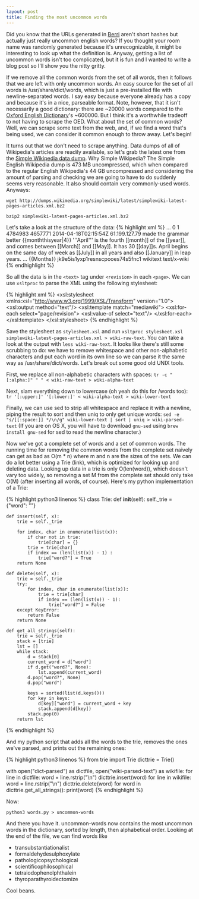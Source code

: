 ```yaml
---
layout: post
title: Finding the most uncommon words
---
```

Did you know that the URLs generated in [Berri](http://berri.io/) aren't
short hashes but actually just really uncommon english words? If you
thought your room name was randomly generated because it's
unrecognizable, it might be interesting to look up what the
definition is. Anyway, getting a list of uncommon words isn't
too complicated, but it is fun and I wanted to write a blog post
so I'll show you the nitty gritty.

If we remove all the common words from the set of all words,
then it follows that we are left with only uncommon words.
An easy source for the set of all words is /usr/share/dict/words,
which is just a pre-installed file with newline-separated words.
I say easy because everyone already has a copy and because it's
in a nice, parseable format. Note, however, that it isn't
necessarily a good dictionary: there are ~20000 words compared
to the [Oxford English Dictionary](http://www.oed.com/)'s  ~600000. But I think
it's a worthwhile tradeoff to not having to scrape the OED.
What about the set of common words? Well, we can scrape some
text from the web, and, if we find a word that's being used,
we can consider it common enough to throw away. Let's begin!

It turns out that we don't need to scrape anything. Data dumps
of all of Wikipedia's articles are readily available, so let's
grab the latest one from the [Simple Wikipedia data dump](http://dumps.wikimedia.org/simplewiki/latest/). Why
Simple Wikipedia? The Simple English Wikipedia dump is 473 MB
uncompressed, which when compared to the regular English
Wikipedia's 44 GB uncompressed and considering the amount of
parsing and checking we are going to have to do suddenly seems
very reasonable. It also should contain very commonly-used words. Anyways:

`wget http://dumps.wikimedia.org/simplewiki/latest/simplewiki-latest-pages-articles.xml.bz2`

`bzip2 simplewiki-latest-pages-articles.xml.bz2`

Let's take a look at the structure of the data:
{% highlight xml %}
<mediawiki xmlns="http://www.mediawiki.org/xml/export-0.9/" xmlns:xsi="http://www.w3.org/2001/XMLSchema-instance" xsi:schemaLocation="http://www.mediawiki.org/xml/export-0.9/ http://www.mediawiki.org/xml/export-0.9.xsd" version="0.9" xml:lang="en">
  <siteinfo>
    ...
  </siteinfo>
    <page>
    <title>April</title>
    <ns>0</ns>
    <id>1</id>
    <revision>
      <id>4784983</id>
      <parentid>4657771</parentid>
      <timestamp>2014-04-18T02:15:54Z</timestamp>
      <contributor>
        <ip>61.199.127.79</ip>
      </contributor>
      <comment>made the grammar better</comment>
      <text xml:space="preserve">{{monththisyear|4}}
'''April''' is the fourth [[month]] of the [[year]], and comes between [[March]] and [[May]]. It has 30 [[day]]s. April begins on the same day of week as [[July]] in all years and also [[January]] in leap years.
...
{{Months}}</text>
      <sha1>jk9e5is1yxp1resnscpooes74s5fnc1</sha1>
      <model>wikitext</model>
      <format>text/x-wiki</format>
    </revision>
  </page>
{% endhighlight %}

So all the data is in the `<text>` tag under `<revision>` in each
`<page>`. We can use `xsltproc` to parse the XML using the following stylesheet:

{% highlight xml %}
<xsl:stylesheet xmlns:xsl="http://www.w3.org/1999/XSL/Transform" version="1.0">
  <xsl:output method="text"/>
  <xsl:template match="mediawiki">
    <xsl:for-each select="page/revision">
      <xsl:value-of select="text"/>
    </xsl:for-each>
  </xsl:template>
</xsl:stylesheet>
{% endhighlight %}

Save the stylesheet as `stylesheet.xsl` and run
`xsltproc stylesheet.xsl simplewiki-latest-pages-articles.xml > wiki-raw-text`.
You can take a look at the output with `less wiki-raw-text`. It looks like
there's still some scrubbing to do: we have to remove whitespace and other
non-alphabetic characters and put each word in its own line so we can parse
it the same way as /usr/share/dict/words. Let's break out some good old UNIX tools.

First, we replace all non-alphabetic characters with spaces: 
`tr -c "[:alpha:]" " " < wiki-raw-text > wiki-alpha-text`

Next, slam everything down to lowercase (oh yeah do this for /words too): 
`tr '[:upper:]' '[:lower:]' < wiki-alpha-text > wiki-lower-text`

Finally, we can use sed to strip all whitespace and replace it with a newline,
piping the result to sort and then uniq to only get unique words: 
`sed -e "s/[[:space:]] */\n/g" wiki-lower-text | sort | uniq > wiki-parsed-text`
(If you are on OS X, you will have to download `gnu-sed` using `brew install
gnu-sed` for sed to read the newline character.)

Now we've got a complete set of words and a set of common words. The running
time for removing the common words from the complete set naively can get as
bad as O(m * n) where m and n are the sizes of the sets. We can do a lot
better using a Trie (link), which is optimized for looking up and deleting
data. Looking up data in a trie is only O(len(word)), which doesn't vary
too widely, so removing a set M from the complete set should only take O(M)
(after inserting all words, of course). Here's my python implementation of a Trie:

{% highlight python3 linenos %}
class Trie:
    def __init__(self):
        self._trie = {"word": ""}

    def insert(self, x):
        trie = self._trie

        for index, char in enumerate(list(x)):
            if char not in trie:
                trie[char] = {}
            trie = trie[char]
            if index == (len(list(x)) - 1) :
                trie["word?"] = True
        return None

    def delete(self, x):
        trie = self._trie
        try:
            for index, char in enumerate(list(x)):
                trie = trie[char]
                if index == (len(list(x)) - 1):
                    trie["word?"] = False
        except KeyError:
            return False
        return None

    def get_all_strings(self):
        trie = self._trie
        stack = [trie]
        lst = []
        while stack:
            d = stack[0]
            current_word = d["word"]
            if d.get("word?", None):
                lst.append(current_word)
            d.pop("word?", None)
            d.pop("word")

            keys = sorted(list(d.keys()))
            for key in keys:
                d[key]["word"] = current_word + key
                stack.append(d[key])
            stack.pop(0)
        return lst
{% endhighlight %}

And my python script that adds all the words to the trie, removes the
ones we've parsed, and prints out the remaining ones:

{% highlight python3 linenos %}
from trie import Trie
dicttrie = Trie()

with open("dict-parsed") as dictfile, open("wiki-parsed-text") as wikifile:
    for line in dictfile:
        word = line.rstrip("\n")
        dicttrie.insert(word)
    for line in wikifile:
        word = line.rstrip("\n")
        dicttrie.delete(word)
    for word in dicttrie.get_all_strings():
        print(word)
{% endhighlight %}

Now:

`python3 words.py > uncommon-words`

And there you have it. uncommon-words now contains the most uncommon words in the dictionary, sorted by length, then alphabetical order. Looking at the end of the file, we can find words like

+ transubstantiationalist
+ formaldehydesulphoxylate
+ pathologicopsychological
+ scientificophilosophical
+ tetraiodophenolphthalein
+ thyroparathyroidectomize

Cool beans.
